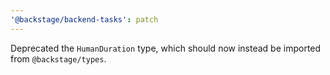 ```yaml
---
'@backstage/backend-tasks': patch
---
```


Deprecated the `HumanDuration` type, which should now instead be imported from `@backstage/types`.
